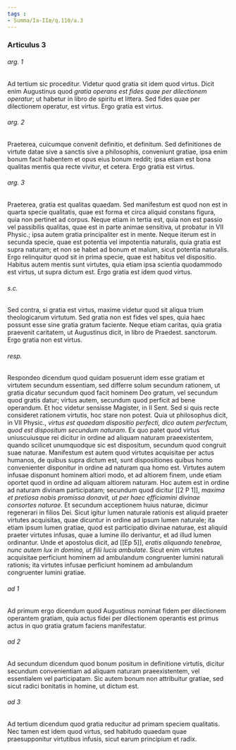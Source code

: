 ```yaml
---
tags : 
- Summa/Ia-IIæ/q.110/a.3
---
```


### Articulus 3

###### arg. 1
Ad tertium sic proceditur. Videtur quod gratia sit idem quod virtus. Dicit enim Augustinus quod *gratia operans est fides quae per dilectionem operatur*; ut habetur in libro de spiritu et littera. Sed fides quae per dilectionem operatur, est virtus. Ergo gratia est virtus.

###### arg. 2
Praeterea, cuicumque convenit definitio, et definitum. Sed definitiones de virtute datae sive a sanctis sive a philosophis, conveniunt gratiae, ipsa enim bonum facit habentem et opus eius bonum reddit; ipsa etiam est bona qualitas mentis qua recte vivitur, et cetera. Ergo gratia est virtus.

###### arg. 3
Praeterea, gratia est qualitas quaedam. Sed manifestum est quod non est in quarta specie qualitatis, quae est forma et circa aliquid constans figura, quia non pertinet ad corpus. Neque etiam in tertia est, quia non est passio vel passibilis qualitas, quae est in parte animae sensitiva, ut probatur in VII Physic.; ipsa autem gratia principaliter est in mente. Neque iterum est in secunda specie, quae est potentia vel impotentia naturalis, quia gratia est supra naturam; et non se habet ad bonum et malum, sicut potentia naturalis. Ergo relinquitur quod sit in prima specie, quae est habitus vel dispositio. Habitus autem mentis sunt virtutes, quia etiam ipsa scientia quodammodo est virtus, ut supra dictum est. Ergo gratia est idem quod virtus.

###### s.c.
Sed contra, si gratia est virtus, maxime videtur quod sit aliqua trium theologicarum virtutum. Sed gratia non est fides vel spes, quia haec possunt esse sine gratia gratum faciente. Neque etiam caritas, quia gratia praevenit caritatem, ut Augustinus dicit, in libro de Praedest. sanctorum. Ergo gratia non est virtus.

###### resp.
Respondeo dicendum quod quidam posuerunt idem esse gratiam et virtutem secundum essentiam, sed differre solum secundum rationem, ut gratia dicatur secundum quod facit hominem Deo gratum, vel secundum quod gratis datur; virtus autem, secundum quod perficit ad bene operandum. Et hoc videtur sensisse Magister, in II Sent. Sed si quis recte consideret rationem virtutis, hoc stare non potest. Quia ut philosophus dicit, in VII Physic., *virtus est quaedam dispositio perfecti, dico autem perfectum, quod est dispositum secundum naturam*. Ex quo patet quod virtus uniuscuiusque rei dicitur in ordine ad aliquam naturam praeexistentem, quando scilicet unumquodque sic est dispositum, secundum quod congruit suae naturae. Manifestum est autem quod virtutes acquisitae per actus humanos, de quibus supra dictum est, sunt dispositiones quibus homo convenienter disponitur in ordine ad naturam qua homo est. Virtutes autem infusae disponunt hominem altiori modo, et ad altiorem finem, unde etiam oportet quod in ordine ad aliquam altiorem naturam. Hoc autem est in ordine ad naturam divinam participatam; secundum quod dicitur [[2 P 1]], *maxima et pretiosa nobis promissa donavit, ut per haec efficiamini divinae consortes naturae*. Et secundum acceptionem huius naturae, dicimur regenerari in filios Dei. Sicut igitur lumen naturale rationis est aliquid praeter virtutes acquisitas, quae dicuntur in ordine ad ipsum lumen naturale; ita etiam ipsum lumen gratiae, quod est participatio divinae naturae, est aliquid praeter virtutes infusas, quae a lumine illo derivantur, et ad illud lumen ordinantur. Unde et apostolus dicit, ad [[Ep 5]], *eratis aliquando tenebrae, nunc autem lux in domino, ut filii lucis ambulate*. Sicut enim virtutes acquisitae perficiunt hominem ad ambulandum congruenter lumini naturali rationis; ita virtutes infusae perficiunt hominem ad ambulandum congruenter lumini gratiae.

###### ad 1
Ad primum ergo dicendum quod Augustinus nominat fidem per dilectionem operantem gratiam, quia actus fidei per dilectionem operantis est primus actus in quo gratia gratum faciens manifestatur.

###### ad 2
Ad secundum dicendum quod bonum positum in definitione virtutis, dicitur secundum convenientiam ad aliquam naturam praeexistentem, vel essentialem vel participatam. Sic autem bonum non attribuitur gratiae, sed sicut radici bonitatis in homine, ut dictum est.

###### ad 3
Ad tertium dicendum quod gratia reducitur ad primam speciem qualitatis. Nec tamen est idem quod virtus, sed habitudo quaedam quae praesupponitur virtutibus infusis, sicut earum principium et radix.

